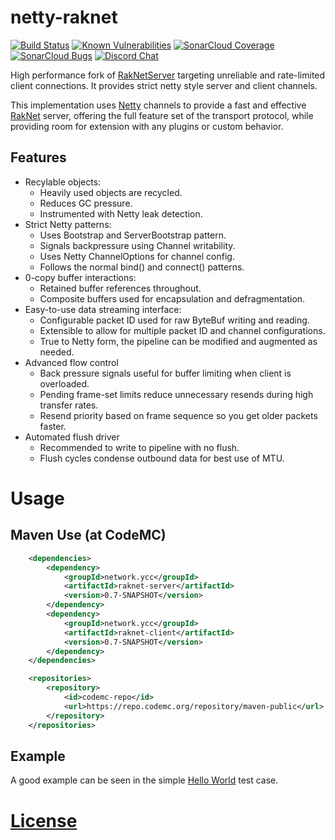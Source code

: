 # netty-raknet
[![Build Status](https://ci.codemc.org/job/yesdog/job/netty-raknet/badge/icon)](https://ci.codemc.org/job/yesdog/job/netty-raknet/)
[![Known Vulnerabilities](https://snyk.io/test/github/yesdog/netty-raknet/badge.svg)](https://snyk.io/test/github/yesdog/netty-raknet)
[![SonarCloud Coverage](https://sonarcloud.io/api/project_badges/measure?project=yesdog_netty-raknet&metric=coverage)](https://sonarcloud.io/component_measures/metric/coverage/list?id=yesdog_netty-raknet)
[![SonarCloud Bugs](https://sonarcloud.io/api/project_badges/measure?project=yesdog_netty-raknet&metric=bugs)](https://sonarcloud.io/component_measures/metric/reliability_rating/list?id=yesdog_netty-raknet)
[![Discord Chat](https://img.shields.io/discord/574240965351571477.svg)](https://discord.gg/MhhWfSW)

High performance fork of [RakNetServer](https://github.com/Shevchik/RakNetServer) 
targeting unreliable and rate-limited client connections. It provides strict netty 
style server and client channels. 

This implementation uses [Netty](https://github.com/netty/netty) 
channels to provide a fast and effective [RakNet](http://www.raknet.net) server, 
offering the full feature set of the transport protocol, while providing
room for extension with any plugins or custom behavior. 

## Features
* Recylable objects:
  * Heavily used objects are recycled.
  * Reduces GC pressure.
  * Instrumented with Netty leak detection.
* Strict Netty patterns:
  * Uses Bootstrap and ServerBootstrap pattern.
  * Signals backpressure using Channel writability. 
  * Uses Netty ChannelOptions for channel config.
  * Follows the normal bind() and connect() patterns.
* 0-copy buffer interactions:
  * Retained buffer references throughout.
  * Composite buffers used for encapsulation and defragmentation. 
* Easy-to-use data streaming interface:
  * Configurable packet ID used for raw ByteBuf writing and reading.
  * Extensible to allow for multiple packet ID and channel configurations.
  * True to Netty form, the pipeline can be modified and augmented as needed.
* Advanced flow control
  * Back pressure signals useful for buffer limiting when client is overloaded. 
  * Pending frame-set limits reduce unnecessary resends during high transfer rates.
  * Resend priority based on frame sequence so you get older packets faster.
* Automated flush driver
  * Recommended to write to pipeline with no flush. 
  * Flush cycles condense outbound data for best use of MTU.
  
# Usage

## Maven Use (at CodeMC)
```xml
    <dependencies>
        <dependency>
            <groupId>network.ycc</groupId>
            <artifactId>raknet-server</artifactId>
            <version>0.7-SNAPSHOT</version>
        </dependency>
        <dependency>
            <groupId>network.ycc</groupId>
            <artifactId>raknet-client</artifactId>
            <version>0.7-SNAPSHOT</version>
        </dependency>
    </dependencies>

    <repositories>
        <repository>
            <id>codemc-repo</id>
            <url>https://repo.codemc.org/repository/maven-public</url>
        </repository>
    </repositories>
```

## Example

A good example can be seen in the simple 
[Hello World](https://github.com/yesdog/netty-raknet/blob/master/tests/src/test/java/network/ycc/raknet/HelloWorld.java) 
test case.

# [License](./LICENSE)
